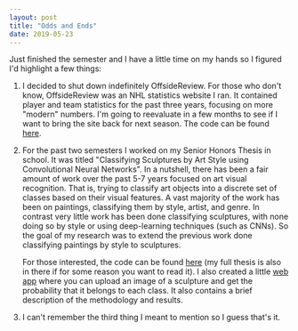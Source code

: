 ```yaml
---
layout: post
title: "Odds and Ends"
date: 2019-05-23
---
```


Just finished the semester and I have a little time on my hands so I figured I'd highlight a few things:

1. I decided to shut down indefinitely OffsideReview. For those who don't know, OffsideReview was an NHL statistics website I ran. It contained player and team statistics for the past three years, focusing on more "modern" numbers. I'm going to reevaluate in a few months to see if I want to bring the site back for next season. The code can be found [here](https://github.com/HarryShomer/OffsideReview). 

2. For the past two semesters I worked on my Senior Honors Thesis in school. It was titled "Classifying Sculptures by Art Style using Convolutional Neural Networks". In a nutshell, there has been a fair amount of work over the past 5-7 years focused on art visual recognition. That is, trying to classify art objects into a discrete set of classes based on their visual features. A vast majority of the work has been on paintings, classifying them by style, artist, and genre. In contrast very little work has been done classifying sculptures, with none doing so by style or using deep-learning techniques (such as CNNs). So the goal of my research was to extend the previous work done classifying paintings by style to sculptures.

   For those interested, the code can be found [here](https://github.com/HarryShomer/Sculpture-Period-Classification) (my full thesis is also in there if for some reason you want to read it). I also created a little [web app](http://sculpture-app.harryshomer.com/) where you can upload an image of a sculpture and get the probability that it belongs to each class. It also contains a brief description of the methodology and results.

3. I can't remember the third thing I meant to mention so I guess that's it.  
